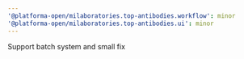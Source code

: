 ```yaml
---
'@platforma-open/milaboratories.top-antibodies.workflow': minor
'@platforma-open/milaboratories.top-antibodies.ui': minor
---
```


Support batch system and small fix

